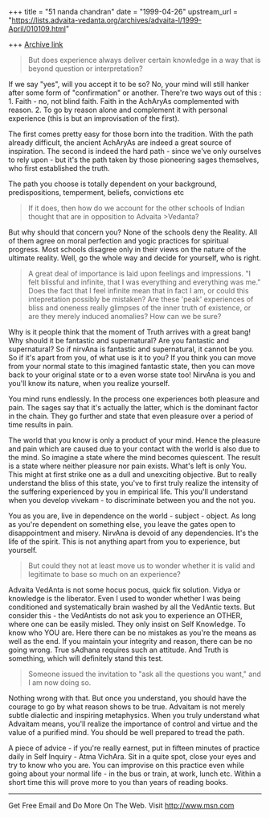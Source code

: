 +++
title = "51 nanda chandran"
date = "1999-04-26"
upstream_url = "https://lists.advaita-vedanta.org/archives/advaita-l/1999-April/010109.html"

+++
[Archive link](https://lists.advaita-vedanta.org/archives/advaita-l/1999-April/010109.html)

>But does experience always deliver certain knowledge in a way that is
beyond question or interpretation?

If we say "yes", will you accept it to be so? No, your mind will still
hanker after some form of "confirmation" or another. There're two ways
out of this : 1. Faith - no, not blind faith. Faith in the AchAryAs
complemented with reason. 2. To go by reason alone and complement it
with personal experience (this is but an improvisation of the first).

The first comes pretty easy for those born into the tradition. With
the path already difficult, the ancient AchAryAs are indeed a great
source of inspiration. The second is indeed the hard path - since
we've only ourselves to rely upon - but it's the path taken by those
pioneering sages themselves, who first established the truth.

The path you choose is totally dependent on your background,
predispositions, temperment, beliefs, convictions etc

>If it does, then how do we account for the other schools of Indian
thought that are in opposition to Advaita >Vedanta?

But why should that concern you? None of the schools deny the Reality.
All of them agree on moral perfection and yogic practices for
spiritual progress. Most schools disagree only in their views on the
nature of the ultimate reality. Well, go the whole way and decide for
yourself, who is right.

>A great deal of importance is laid upon feelings and impressions. "I
felt
>blissful and infinite, that I was everything and everything was me."
>Does the fact that I feel infinite mean that in fact I am, or could
this
>intepretation possibly be mistaken? Are these 'peak' experiences of
>bliss and oneness really glimpses of the inner truth of existence, or
>are they merely induced anomalies? How can we be sure?

Why is it people think that the moment of Truth arrives with a great
bang! Why should it be fantastic and supernatural? Are you fantastic
and supernatural? So if nirvAna is fantastic and supernatural, it
cannot be  you. So if it's apart from you, of what use is it to you?
If you think you can move from your normal state to this imagined
fantastic state, then you can move back to your original state or to a
even worse state too! NirvAna is you and you'll know its nature, when
you realize yourself.

You mind runs endlessly. In the process one experiences both pleasure
and pain. The sages say that it's actually the latter, which is the
dominant factor in the chain. They go further and state that even
pleasure over a period of time results in pain.

The world that you know is only a product of your mind. Hence the
pleasure and pain which are caused due to your contact with the world
is also due to the mind. So imagine a state where the mind becomes
quiescent. The result is a state where neither pleasure nor pain
exists. What's left is only You. This might at first strike one as a
dull and unexciting objective. But to really understand the bliss of
this state, you've to first truly realize the intensity of the
suffering experienced by you in empirical life. This you'll understand
when you develop vivekam - to discriminate between you and the not
you.

You as you are, live in dependence on the world - subject - object. As
long as you're dependent on something else, you leave the gates open
to disappointment and misery. NirvAna is devoid of any dependencies.
It's the life of the spirit. This is not anything apart from you to
experience, but yourself.

>But could they not at least move us to wonder
>whether it is valid and legitimate to base so much on an experience?

Advaita VedAnta is not some hocus pocus, quick fix solution. Vidya or
knowledge is the liberator. Even I used to wonder whether I was being
conditioned and systematically brain washed by all the VedAntic texts.
But consider this - the VedAntists do not ask you to experience an
OTHER, where one can be easily misled. They only insist on Self
Knowledge. To know who YOU are. Here there can be no mistakes as
you're the means as well as the end. If you maintain your integrity
and reason, there can be no going wrong. True sAdhana requires such an
attitude. And Truth is something, which will definitely stand this
test.

>Someone issued the invitation to "ask all the questions you want,"
and I am now doing so.

Nothing wrong with that. But once you understand, you should have the
courage to go by what reason shows to be true. Advaitam is not merely
subtle dialectic and inspiring metaphysics. When you truly understand
what Advaitam means, you'll realize the importance of control and
virtue and the value of a  purified mind. You should be well prepared
to tread the path.

A piece of advice - if you're really earnest, put in fifteen minutes
of practice daily in Self Inquiry - Atma VichAra. Sit in a quite
spot, close your eyes and try to know who you are. You can improvise
on this practice even while going about your normal life - in the bus
or train, at work, lunch etc. Within a short time this will prove more
to you than years of reading books.

_______________________________________________________________
Get Free Email and Do More On The Web. Visit http://www.msn.com

